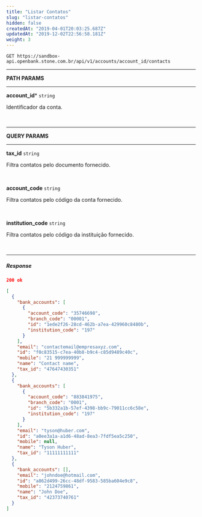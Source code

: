 ```yaml
---
title: "Listar Contatos"
slug: "listar-contatos"
hidden: false
createdAt: "2019-04-01T20:03:25.687Z"
updatedAt: "2019-12-02T22:56:58.181Z"
weight: 3
---
```




```http 
GET https://sandbox-api.openbank.stone.com.br/api/v1/accounts/account_id/contacts
```
---

**PATH PARAMS**

---

**account_id***  `string` 

Identificador da conta.


<br>

---

**QUERY PARAMS**

---

**tax_id**  `string` 

Filtra contatos pelo documento fornecido.

<br>


**account_code**  `string` 

Filtra contatos pelo código da conta fornecido.

<br>


**institution_code**  `string` 

Filtra contatos pelo código da instituição fornecido.

<br>

---

##### **Response**

```JSON
200 ok 
```

```JSON
[
  {
    "bank_accounts": [
      {
        "account_code": "35746698",
        "branch_code": "00001",
        "id": "1ede2f26-28cd-462b-a7ea-429960c8480b",
        "institution_code": "197"
      }
    ],
    "email": "contactemail@empresaxyz.com",
    "id": "f0c83515-c7ea-40b8-b9c4-c85d9489c40c",
    "mobile": "21 999999999",
    "name": "Contact name",
    "tax_id": "47647430351"
  },
  {
    "bank_accounts": [
      {
        "account_code": "883841975",
        "branch_code": "0001",
        "id": "5b332a1b-57ef-4398-bb9c-79011cc6c58e",
        "institution_code": "197"
      }
    ],
    "email": "tyson@huber.com",
    "id": "a0ee3a1a-a1d6-48ad-8ea3-7fdf5ea5c250",
    "mobile": null,
    "name": "Tyson Huber",
    "tax_id": "11111111111"
  },
  {
    "bank_accounts": [],
    "email": "johndoe@hotmail.com",
    "id": "a862d499-26cc-48df-9583-585ba604e9c8",
    "mobile": "2124759861",
    "name": "John Doe",
    "tax_id": "42373740761"
  }
]
```